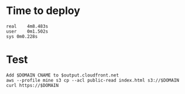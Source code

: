 # Time to deploy

	real	4m8.483s
	user	0m1.502s
	sys	0m0.228s

# Test

	Add $DOMAIN CNAME to $output.cloudfront.net
	aws --profile mine s3 cp --acl public-read index.html s3://$DOMAIN
	curl https://$DOMAIN
